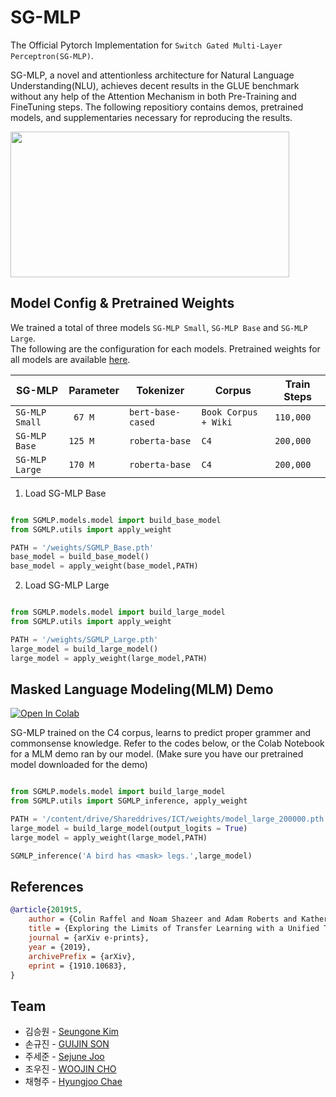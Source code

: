 # SG-MLP
The Official Pytorch Implementation for `Switch Gated Multi-Layer Perceptron(SG-MLP)`.    

SG-MLP, a novel and attentionless architecture for Natural Language Understanding(NLU), achieves decent results in the GLUE benchmark without any help of the Attention Mechanism in both Pre-Training and FineTuning steps. The following repositiory contains demos, pretrained models, and supplementaries necessary for reproducing the results.

<p align="left">
  <img width="446" height="233" src="https://raw.githubusercontent.com/guijinSON/SG-MLP/main/assets/model.png">
</p>

## Model Config & Pretrained Weights
We trained a total of three models `SG-MLP Small`, `SG-MLP Base` and `SG-MLP Large`.  
The following are the configuration for each models. Pretrained weights for all models are available [here](https://drive.google.com/drive/folders/1FlXtvaC3ZaqOd5zE2lcPiyZ2oKvv1vi1?usp=sharing).

| SG-MLP         | Parameter | Tokenizer              | Corpus                         | Train Steps  |
| -------------- | --------- | ---------------------- | ------------------------------ | ------------ |
| `SG-MLP Small` | ` 67 M`   |  `bert-base-cased`     | `Book Corpus + Wiki`           | `110,000`    |  
| `SG-MLP Base`  | `125 M`   |  `roberta-base`        | `C4`                           | `200,000`    |  
| `SG-MLP Large` | `170 M`   |  `roberta-base`        | `C4`                           | `200,000`    |  

1. Load SG-MLP Base
```python

from SGMLP.models.model import build_base_model
from SGMLP.utils import apply_weight

PATH = '/weights/SGMLP_Base.pth'
base_model = build_base_model()
base_model = apply_weight(base_model,PATH)

```
2. Load SG-MLP Large
```python

from SGMLP.models.model import build_large_model
from SGMLP.utils import apply_weight

PATH = '/weights/SGMLP_Large.pth'
large_model = build_large_model()
large_model = apply_weight(large_model,PATH)

```



## Masked Language Modeling(MLM) Demo
[![Open In Colab](https://colab.research.google.com/assets/colab-badge.svg)](https://colab.research.google.com/drive/17tMXMTt76uw350toP75d-znSRb0DNLYr?usp=sharing)
  
SG-MLP trained on the C4 corpus, learns to predict proper grammer and commonsense knowledge. Refer to the codes below, or the Colab Notebook for a MLM demo ran by our model. (Make sure you have our pretrained model downloaded for the demo) 

```python

from SGMLP.models.model import build_large_model
from SGMLP.utils import SGMLP_inference, apply_weight

PATH = '/content/drive/Shareddrives/ICT/weights/model_large_200000.pth'
large_model = build_large_model(output_logits = True)
large_model = apply_weight(large_model,PATH)

SGMLP_inference('A bird has <mask> legs.',large_model)
```

## References

```bibtex
@article{2019t5,
    author = {Colin Raffel and Noam Shazeer and Adam Roberts and Katherine Lee and Sharan Narang and Michael Matena and Yanqi Zhou and Wei Li and Peter J. Liu},
    title = {Exploring the Limits of Transfer Learning with a Unified Text-to-Text Transformer},
    journal = {arXiv e-prints},
    year = {2019},
    archivePrefix = {arXiv},
    eprint = {1910.10683},
}
```


## Team  
* 김승원 - [Seungone Kim](https://github.com/SeungoneKim) 
* 손규진 - [GUIJIN SON](https://github.com/guijinSON)
* 주세준 - [Sejune Joo](https://github.com/joocjun)
* 조우진 - [WOOJIN CHO](https://github.com/WooJin-Cho)
* 채형주 - [Hyungjoo Chae](https://github.com/kyle8581)

